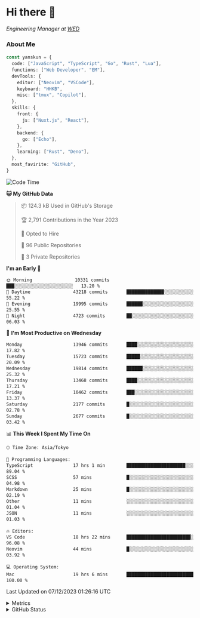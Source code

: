 # Hi there&nbsp;:wave:

<!-- ![Alt text](https://spotify-recently-played-readme.vercel.app/api?user=31kynbuubkiu3r4qh4hjuaglhfay) -->

_Engineering Manager at [WED](https://github.com/wedinc)_

### About Me

```ts
const yanskun = {
  code: ["JavaScript", "TypeScript", "Go", "Rust", "Lua"],
  functions: ["Web Developer", "EM"],
  devTools: {
    editor: ["Neovim", "VSCode"],
    keyboard: "HHKB",
    misc: ["tmux", "Copilot"],
  },
  skills: {
    front: {
      js: ["Nuxt.js", "React"],
    },
    backend: {
      go: ["Echo"],
    },
    learning: ["Rust", "Deno"],
  },
  most_favirite: "GitHub",
}
```

<!--START_SECTION:waka-->
![Code Time](http://img.shields.io/badge/Code%20Time-613%20hrs%2053%20mins-blue)

**🐱 My GitHub Data** 

> 📦 124.3 kB Used in GitHub's Storage 
 > 
> 🏆 2,791 Contributions in the Year 2023
 > 
> 💼 Opted to Hire
 > 
> 📜 96 Public Repositories 
 > 
> 🔑 3 Private Repositories 
 > 
**I'm an Early 🐤** 

```text
🌞 Morning                10331 commits       ███░░░░░░░░░░░░░░░░░░░░░░   13.20 % 
🌆 Daytime                43218 commits       ██████████████░░░░░░░░░░░   55.22 % 
🌃 Evening                19995 commits       ██████░░░░░░░░░░░░░░░░░░░   25.55 % 
🌙 Night                  4723 commits        ██░░░░░░░░░░░░░░░░░░░░░░░   06.03 % 
```
📅 **I'm Most Productive on Wednesday** 

```text
Monday                   13946 commits       ████░░░░░░░░░░░░░░░░░░░░░   17.82 % 
Tuesday                  15723 commits       █████░░░░░░░░░░░░░░░░░░░░   20.09 % 
Wednesday                19814 commits       ██████░░░░░░░░░░░░░░░░░░░   25.32 % 
Thursday                 13468 commits       ████░░░░░░░░░░░░░░░░░░░░░   17.21 % 
Friday                   10462 commits       ███░░░░░░░░░░░░░░░░░░░░░░   13.37 % 
Saturday                 2177 commits        █░░░░░░░░░░░░░░░░░░░░░░░░   02.78 % 
Sunday                   2677 commits        █░░░░░░░░░░░░░░░░░░░░░░░░   03.42 % 
```


📊 **This Week I Spent My Time On** 

```text
🕑︎ Time Zone: Asia/Tokyo

💬 Programming Languages: 
TypeScript               17 hrs 1 min        ██████████████████████░░░   89.04 % 
SCSS                     57 mins             █░░░░░░░░░░░░░░░░░░░░░░░░   04.98 % 
Markdown                 25 mins             █░░░░░░░░░░░░░░░░░░░░░░░░   02.19 % 
Other                    11 mins             ░░░░░░░░░░░░░░░░░░░░░░░░░   01.04 % 
JSON                     11 mins             ░░░░░░░░░░░░░░░░░░░░░░░░░   01.03 % 

🔥 Editors: 
VS Code                  18 hrs 22 mins      ████████████████████████░   96.08 % 
Neovim                   44 mins             █░░░░░░░░░░░░░░░░░░░░░░░░   03.92 % 

💻 Operating System: 
Mac                      19 hrs 6 mins       █████████████████████████   100.00 % 
```


 Last Updated on 07/12/2023 01:26:16 UTC
<!--END_SECTION:waka-->

<details>
  <summary>Metrics</summary>
  <img src="https://github.com/yanskun/yanskun/blob/main/github-metrics.svg" alt="Metrics">
</details>

<details>
  <summary>GitHub Status</summary>
  <picture>
    <source media="(prefers-color-scheme: dark)" srcset="https://raw.githubusercontent.com/yanskun/yanskun/master/profile-summary-card-output/nord_dark/0-profile-details.svg">
   <img src="https://raw.githubusercontent.com/yanskun/yanskun/master/profile-summary-card-output/default/0-profile-details.svg">
  </picture>
  <br>
  <picture>
    <source media="(prefers-color-scheme: dark)" srcset="https://raw.githubusercontent.com/yanskun/yanskun/master/profile-summary-card-output/nord_dark/1-repos-per-language.svg">
   <img src="https://raw.githubusercontent.com/yanskun/yanskun/master/profile-summary-card-output/default/1-repos-per-language.svg">
  </picture>
  <picture>
    <source media="(prefers-color-scheme: dark)" srcset="https://raw.githubusercontent.com/yanskun/yanskun/master/profile-summary-card-output/nord_dark/2-most-commit-language.svg">
   <img src="https://raw.githubusercontent.com/yanskun/yanskun/master/profile-summary-card-output/default/2-most-commit-language.svg">
  </picture>
  <br>
  <picture>
    <source media="(prefers-color-scheme: dark)" srcset="https://raw.githubusercontent.com/yanskun/yanskun/master/profile-summary-card-output/nord_dark/3-stats.svg">
   <img src="https://raw.githubusercontent.com/yanskun/yanskun/master/profile-summary-card-output/default/3-stats.svg">
  </picture>
  <picture>
    <source media="(prefers-color-scheme: dark)" srcset="https://raw.githubusercontent.com/yanskun/yanskun/master/profile-summary-card-output/nord_dark/4-productive-time.svg">
   <img src="https://raw.githubusercontent.com/yanskun/yanskun/master/profile-summary-card-output/default/4-productive-time.svg">
  </picture>
</details>
